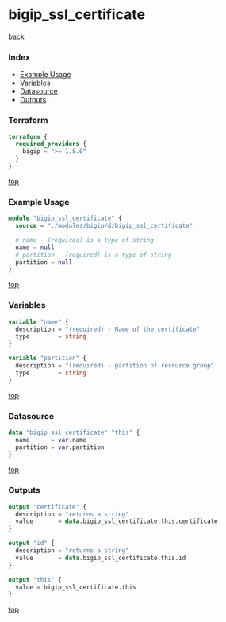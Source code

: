 # bigip_ssl_certificate

[back](../bigip.md)

### Index

- [Example Usage](#example-usage)
- [Variables](#variables)
- [Datasource](#datasource)
- [Outputs](#outputs)

### Terraform

```terraform
terraform {
  required_providers {
    bigip = ">= 1.8.0"
  }
}
```

[top](#index)

### Example Usage

```terraform
module "bigip_ssl_certificate" {
  source = "./modules/bigip/d/bigip_ssl_certificate"

  # name - (required) is a type of string
  name = null
  # partition - (required) is a type of string
  partition = null
}
```

[top](#index)

### Variables

```terraform
variable "name" {
  description = "(required) - Name of the certificate"
  type        = string
}

variable "partition" {
  description = "(required) - partition of resource group"
  type        = string
}
```

[top](#index)

### Datasource

```terraform
data "bigip_ssl_certificate" "this" {
  name      = var.name
  partition = var.partition
}
```

[top](#index)

### Outputs

```terraform
output "certificate" {
  description = "returns a string"
  value       = data.bigip_ssl_certificate.this.certificate
}

output "id" {
  description = "returns a string"
  value       = data.bigip_ssl_certificate.this.id
}

output "this" {
  value = bigip_ssl_certificate.this
}
```

[top](#index)